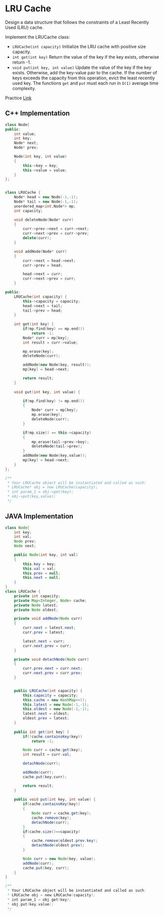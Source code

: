 # LRU Cache
Design a data structure that follows the constraints of a Least Recently Used (LRU) cache.

Implement the LRUCache class:

- `LRUCache(int capacity)` Initialize the LRU cache with positive size capacity.
- `int get(int key)` Return the value of the key if the key exists, otherwise return -1.
- `void put(int key, int value)` Update the value of the key if the key exists. Otherwise, add the key-value pair to the cache. If the number of keys exceeds the capacity from this operation, evict the least recently used key.
The functions `get` and `put` must each run in `O(1)` average time complexity.

Practice [Link](https://leetcode.com/problems/lru-cache/description/)

## C++ Implementation

```cpp
class Node{
public:
    int value;
    int key;
    Node* next;
    Node* prev;

    Node(int key, int value)
    {
        this->key = key;
        this->value = value;
    }
};


class LRUCache {
    Node* head = new Node(-1,-1);
    Node* tail = new Node(-1,-1);
    unordered_map<int,Node*> mp;
    int capacity;

    void deleteNode(Node* curr)
    {
        curr->prev->next = curr->next;
        curr->next->prev = curr->prev;
        delete(curr);
    }

    void addNode(Node* curr)
    {
        curr->next = head->next;
        curr->prev = head;

        head->next = curr;
        curr->next->prev = curr;
    }

public:
    LRUCache(int capacity) {
        this->capacity = capacity;
        head->next = tail;
        tail->prev = head;
    }
    
    int get(int key) {
        if(mp.find(key) == mp.end())
            return -1;
        Node* curr = mp[key];
        int result = curr->value;

        mp.erase(key);
        deleteNode(curr);

        addNode(new Node(key, result));
        mp[key] = head->next;

        return result;
    }
    
    void put(int key, int value) {

        if(mp.find(key) != mp.end())
        {
            Node* curr = mp[key];
            mp.erase(key);
            deleteNode(curr);
        }

        if(mp.size() == this->capacity)
        {
            mp.erase(tail->prev->key);
            deleteNode(tail->prev);
        }
        addNode(new Node(key,value));
        mp[key] = head->next;
    }
};

/**
 * Your LRUCache object will be instantiated and called as such:
 * LRUCache* obj = new LRUCache(capacity);
 * int param_1 = obj->get(key);
 * obj->put(key,value);
 */
```


## JAVA Implementation


```java
class Node{
    int key;
    int val;
    Node prev;
    Node next;

    public Node(int key, int val)
    {
        this.key = key;
        this.val = val;
        this.prev = null;
        this.next = null;
    }
}
class LRUCache {
    private int capacity;
    private Map<Integer, Node> cache;
    private Node latest;
    private Node oldest;

    private void addNode(Node curr)
    {
        curr.next = latest.next;
        curr.prev = latest;

        latest.next = curr;
        curr.next.prev = curr;
    }

    private void detachNode(Node curr)
    {
        curr.prev.next = curr.next;
        curr.next.prev = curr.prev;
    }


    public LRUCache(int capacity) {
        this.capacity = capacity;
        this.cache = new HashMap<>();
        this.latest = new Node(-1,-1);
        this.oldest = new Node(-1,-1);
        latest.next = oldest;
        oldest.prev = latest;
    }
    
    public int get(int key) {
        if(!cache.containsKey(key))
            return -1;

        Node curr = cache.get(key);
        int result = curr.val;

        detachNode(curr);

        addNode(curr);
        cache.put(key,curr);

        return result;
    }
    
    public void put(int key, int value) {
        if(cache.containsKey(key))
        {
            Node curr = cache.get(key);
            cache.remove(key);
            detachNode(curr);
        }
        if(cache.size()==capacity)
        {
            cache.remove(oldest.prev.key);
            detachNode(oldest.prev);
        }

        Node curr = new Node(key, value);
        addNode(curr);
        cache.put(key, curr);
    }
}

/**
 * Your LRUCache object will be instantiated and called as such:
 * LRUCache obj = new LRUCache(capacity);
 * int param_1 = obj.get(key);
 * obj.put(key,value);
 */
```